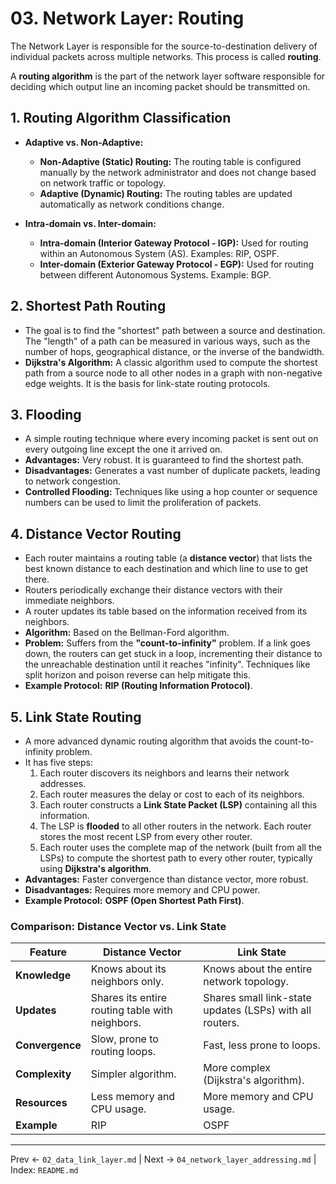# 03. Network Layer: Routing

The Network Layer is responsible for the source-to-destination delivery of individual packets across multiple networks. This process is called **routing**.

A **routing algorithm** is the part of the network layer software responsible for deciding which output line an incoming packet should be transmitted on.

## 1. Routing Algorithm Classification
- **Adaptive vs. Non-Adaptive:**
  - **Non-Adaptive (Static) Routing:** The routing table is configured manually by the network administrator and does not change based on network traffic or topology.
  - **Adaptive (Dynamic) Routing:** The routing tables are updated automatically as network conditions change.

- **Intra-domain vs. Inter-domain:**
  - **Intra-domain (Interior Gateway Protocol - IGP):** Used for routing within an Autonomous System (AS). Examples: RIP, OSPF.
  - **Inter-domain (Exterior Gateway Protocol - EGP):** Used for routing between different Autonomous Systems. Example: BGP.

## 2. Shortest Path Routing
- The goal is to find the "shortest" path between a source and destination. The "length" of a path can be measured in various ways, such as the number of hops, geographical distance, or the inverse of the bandwidth.
- **Dijkstra's Algorithm:** A classic algorithm used to compute the shortest path from a source node to all other nodes in a graph with non-negative edge weights. It is the basis for link-state routing protocols.

## 3. Flooding
- A simple routing technique where every incoming packet is sent out on every outgoing line except the one it arrived on.
- **Advantages:** Very robust. It is guaranteed to find the shortest path.
- **Disadvantages:** Generates a vast number of duplicate packets, leading to network congestion.
- **Controlled Flooding:** Techniques like using a hop counter or sequence numbers can be used to limit the proliferation of packets.

## 4. Distance Vector Routing
- Each router maintains a routing table (a **distance vector**) that lists the best known distance to each destination and which line to use to get there.
- Routers periodically exchange their distance vectors with their immediate neighbors.
- A router updates its table based on the information received from its neighbors.
- **Algorithm:** Based on the Bellman-Ford algorithm.
- **Problem:** Suffers from the **"count-to-infinity"** problem. If a link goes down, the routers can get stuck in a loop, incrementing their distance to the unreachable destination until it reaches "infinity". Techniques like split horizon and poison reverse can help mitigate this.
- **Example Protocol:** **RIP (Routing Information Protocol)**.

## 5. Link State Routing
- A more advanced dynamic routing algorithm that avoids the count-to-infinity problem.
- It has five steps:
  1.  Each router discovers its neighbors and learns their network addresses.
  2.  Each router measures the delay or cost to each of its neighbors.
  3.  Each router constructs a **Link State Packet (LSP)** containing all this information.
  4.  The LSP is **flooded** to all other routers in the network. Each router stores the most recent LSP from every other router.
  5.  Each router uses the complete map of the network (built from all the LSPs) to compute the shortest path to every other router, typically using **Dijkstra's algorithm**.
- **Advantages:** Faster convergence than distance vector, more robust.
- **Disadvantages:** Requires more memory and CPU power.
- **Example Protocol:** **OSPF (Open Shortest Path First)**.

### Comparison: Distance Vector vs. Link State

| Feature | Distance Vector | Link State |
|---|---|---|
| **Knowledge** | Knows about its neighbors only. | Knows about the entire network topology. |
| **Updates** | Shares its entire routing table with neighbors. | Shares small link-state updates (LSPs) with all routers. |
| **Convergence** | Slow, prone to routing loops. | Fast, less prone to loops. |
| **Complexity** | Simpler algorithm. | More complex (Dijkstra's algorithm). |
| **Resources** | Less memory and CPU usage. | More memory and CPU usage. |
| **Example** | RIP | OSPF |

---
Prev ← `02_data_link_layer.md` | Next → `04_network_layer_addressing.md` | Index: `README.md`
